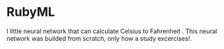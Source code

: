 # RubyML
I little neural network that can calculate Celsius to Fahrenheit .
This neural network was builded from scratch, only how a study excercises!. 
